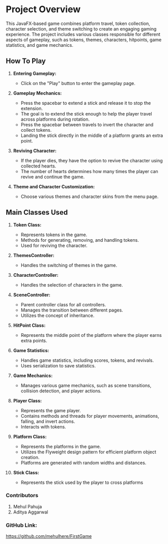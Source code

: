 # Project Overview

This JavaFX-based game combines platform travel, token collection, character selection, and theme switching to create an engaging gaming experience. The project includes various classes responsible for different aspects of gameplay, such as tokens, themes, characters, hitpoints, game statistics, and game mechanics.

## How To Play

1. **Entering Gameplay:**
   - Click on the "Play" button to enter the gameplay page.

2. **Gameplay Mechanics:**
   - Press the spacebar to extend a stick and release it to stop the extension.
   - The goal is to extend the stick enough to help the player travel across platforms during rotation.
   - Press the spacebar between travels to invert the character and collect tokens.
   - Landing the stick directly in the middle of a platform grants an extra point.

3. **Reviving Character:**
   - If the player dies, they have the option to revive the character using collected hearts.
   - The number of hearts determines how many times the player can revive and continue the game.

4. **Theme and Character Customization:**
   - Choose various themes and character skins from the menu page.

## Main Classes Used

1. **Token Class:**
   - Represents tokens in the game.
   - Methods for generating, removing, and handling tokens.
   - Used for reviving the character.

2. **ThemesController:**
   - Handles the switching of themes in the game.

3. **CharacterController:**
   - Handles the selection of characters in the game.

4. **SceneController:**
   - Parent controller class for all controllers.
   - Manages the transition between different pages.
   - Utilizes the concept of inheritance.

5. **HitPoint Class:**
   - Represents the middle point of the platform where the player earns extra points.

6. **Game Statistics:**
   - Handles game statistics, including scores, tokens, and revivals.
   - Uses serialization to save statistics.

7. **Game Mechanics:**
   - Manages various game mechanics, such as scene transitions, collision detection, and player actions.

8. **Player Class:**
   - Represents the game player.
   - Contains methods and threads for player movements, animations, falling, and invert actions.
   - Interacts with tokens.

9. **Platform Class:**
   - Represents the platforms in the game.
   - Utilizes the Flyweight design pattern for efficient platform object creation.
   - Platforms are generated with random widths and distances.

10. **Stick Class:**
    - Represents the stick used by the player to cross platforms


### Contributors
1. Mehul Pahuja
2. Aditya Aggarwal

### GitHub Link:
https://github.com/mehulhere/FirstGame

